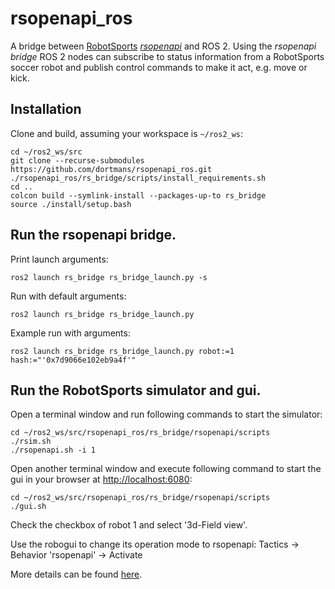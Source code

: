 # rsopenapi_ros

A bridge between [RobotSports](https://www.robotsports.nl) [*rsopenapi*](https://github.com/RobBurgers/rsopenapi) and ROS 2. Using the *rsopenapi bridge* ROS 2 nodes can subscribe to status information from a RobotSports soccer robot and publish control commands to make it act, e.g. move or kick.

## Installation

Clone and build, assuming your workspace is `~/ros2_ws`:
```
cd ~/ros2_ws/src
git clone --recurse-submodules https://github.com/dortmans/rsopenapi_ros.git
./rsopenapi_ros/rs_bridge/scripts/install_requirements.sh
cd ..
colcon build --symlink-install --packages-up-to rs_bridge
source ./install/setup.bash
```

## Run the rsopenapi bridge.

Print launch arguments:
```
ros2 launch rs_bridge rs_bridge_launch.py -s
```

Run with default arguments:
```
ros2 launch rs_bridge rs_bridge_launch.py
```

Example run with arguments:
```
ros2 launch rs_bridge rs_bridge_launch.py robot:=1 hash:="'0x7d9066e102eb9a4f'"
```

## Run the RobotSports simulator and gui.

Open a terminal window and run following commands to start the simulator:
```
cd ~/ros2_ws/src/rsopenapi_ros/rs_bridge/rsopenapi/scripts
./rsim.sh
./rsopenapi.sh -i 1
```

Open another terminal window and execute following command to start the gui in your browser at [http://localhost:6080](http://localhost:6080/):
```
cd ~/ros2_ws/src/rsopenapi_ros/rs_bridge/rsopenapi/scripts
./gui.sh
```

Check the checkbox of robot 1 and select '3d-Field view'.

Use the robogui to change its operation mode to rsopenapi: Tactics -> Behavior 'rsopenapi' -> Activate

More details can be found [here](rs_bridge/rsopenapi/README.md).



